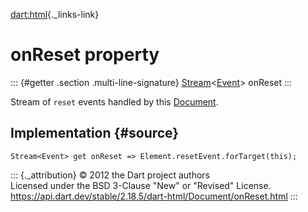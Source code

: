 [dart:html](../../dart-html/dart-html-library){._links-link}

onReset property
================

::: {#getter .section .multi-line-signature}
[Stream](../../dart-async/stream-class)\<[Event](../event-class)\>
onReset
:::

Stream of `reset` events handled by this [Document](../document-class).

Implementation {#source}
--------------

``` {.language-dart data-language="dart"}
Stream<Event> get onReset => Element.resetEvent.forTarget(this);
```

::: {._attribution}
© 2012 the Dart project authors\
Licensed under the BSD 3-Clause \"New\" or \"Revised\" License.\
<https://api.dart.dev/stable/2.18.5/dart-html/Document/onReset.html>
:::
